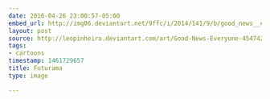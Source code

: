 ```yaml
---
date: 2016-04-26 23:00:57-05:00
embed_url: http://img06.deviantart.net/9ffc/i/2014/141/9/b/good_news__everyone__by_leopinheiro-d7iqpju.jpg
layout: post
source: http://leopinheiro.deviantart.com/art/Good-News-Everyone-454742490
tags:
- cartoons
timestamp: 1461729657
title: Futurama
type: image

---
```

